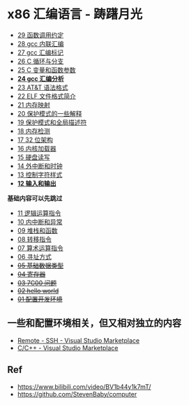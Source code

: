 # x86 汇编语言 - 踌躇月光

* [29 函数调用约定](./29/)
* [28  gcc 内联汇编](./28/)
* [27 gcc 汇编标记](./27/)
* [26 C 循环与分支](./26/)
* [25  C 变量和函数参数](./25/)
* [**24  gcc 汇编分析**](./24/)
* [23 AT&T 语法格式](./23/)
* [22 ELF 文件格式简介](./22/)
* [21 内存映射](./21/)
* [20 保护模式的一些解释](./20/)
* [19 保护模式和全局描述符](./19/)
* [18 内存检测](./18/)
* [17 32 位架构](./17/)
* [16 内核加载器](./16/)
* [15 硬盘读写](./15/)
* [14 外中断和时钟](./14)
* [13 控制字符样式](./13)
* [**12 输入和输出**](./12)

**基础内容可以先跳过**

* [11 逻辑运算指令](./11)
* [10 内中断和异常](./10)
* [09 堆栈和函数](./09)
* [08 转移指令](./08)
* [07 算术运算指令](./07)
* [06 寻址方式](./06)
* ~~[05 基础数据类型](./05)~~
* ~~[04 寄存器](./04)~~
* ~~[03 7C00 问题](./03)~~
* ~~[02 hello world](./02)~~
* ~~[01 配置开发环境](./01)~~

## 一些和配置环境相关，但又相对独立的内容

* [Remote - SSH - Visual Studio Marketplace](https://marketplace.visualstudio.com/items?itemName=ms-vscode-remote.remote-ssh)
* [C/C++ - Visual Studio Marketplace](https://marketplace.visualstudio.com/items?itemName=ms-vscode.cpptools)

## Ref

* <https://www.bilibili.com/video/BV1b44y1k7mT/>
* <https://github.com/StevenBaby/computer>